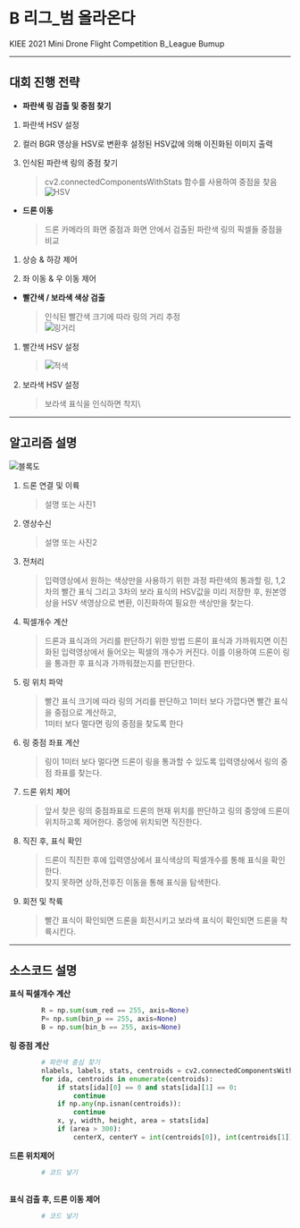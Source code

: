 # B 리그_범 올라온다
KIEE 2021 Mini Drone Flight Competition B_League Bumup

---

## 대회 진행 전략
* **파란색 링 검출 및 중점 찾기**
1. 파란색 HSV 설정
2. 컬러 BGR 영상을 HSV로 변환후 설정된 HSV값에 의해 이진화된 이미지 출력

3. 인식된 파란색 링의 중점 찾기   
    > cv2.connectedComponentsWithStats 함수를 사용하여 중점을 찾음\
    >![HSV](https://1.bp.blogspot.com/-wScFOulU8-c/YOfC9pS9tDI/AAAAAAAAABU/DA0k8E1LH1AIUrZydIanKJyCfPLj5xmNQCLcBGAsYHQ/w415-h332/2%25EB%258B%25A8%25EA%25B3%2584.PNG)

   
* **드론 이동**
    > 드론 카메라의 화면 중점과 화면 안에서 검출된 파란색 링의 픽셀들 중점을 비교
1. 상승 & 하강 제어 
   
1. 좌 이동 & 우 이동 제어

* **빨간색 / 보라색 색상 검출**
   > 인식된 빨간색 크기에 따라 링의 거리 추정\
     ![링거리](https://lh3.googleusercontent.com/-NxNQWg7fGx4/YOfEdIFLnDI/AAAAAAAAAB0/YXxvg2rDA0II3rLnqSUkZmq9gybzF6l3ACLcBGAsYHQ/w456-h234/rr.jpg)
1. 빨간색 HSV 설정
   > ![적색](https://lh3.googleusercontent.com/-rF84v1VxS0s/YOffQ0TS84I/AAAAAAAAAB8/0Do9tuvqx9EZ0_DOq9jsDSkhEngZ_veGwCLcBGAsYHQ/w487-h193/KakaoTalk_20210709_142837811_02.png)
1. 보라색 HSV 설정
   > 보라색 표식을 인식하면 착지\
---


## 알고리즘 설명
![블록도](https://lh3.googleusercontent.com/proxy/JcYnsKKvxbL00xLeGRfyjEL7p4-rPjAJVZdgNq2aOgFpIipVjDtU4p6salj1-5Ak4U6Nxdq_jgMsX85jy2_-TeR1NPcpQ070_3ZMWdtP5wQcPnk89JIAZQXM6ADR76nLALExjyQEGgi7sQF3FyhK9o3UaoLoDdd1)

1. 드론 연결 및 이륙
    > 설명 또는 사진1
2. 영상수신
    > 설명 또는 사진2
3. 전처리
    > 입력영상에서 원하는 색상만을 사용하기 위한 과정
      파란색의 통과할 링, 1,2차의 빨간 표식 그리고 3차의 보라 표식의 HSV값을 미리 저장한 후, 
      원본영상을 HSV 색영상으로 변환, 이진화하여 필요한 색상만을 찾는다.
      
4. 픽셀개수 계산
    > 드론과 표식과의 거리를 판단하기 위한 방법
      드론이 표식과 가까워지면 이진화된 입력영상에서 들어오는 픽셀의 개수가 커진다.
      이를 이용하여 드론이 링을 통과한 후 표식과 가까워졌는지를 판단한다.
      
5. 링 위치 파악
     > 빨간 표식 크기에 따라 링의 거리를 판단하고 1미터 보다 가깝다면 빨간 표식을 중점으로 계산하고,\
       1미터 보다 멀다면 링의 중점을 찾도록 한다
   
6. 링 중점 좌표 계산  
     > 링이 1미터 보다 멀다면 드론이 링을 통과할 수 있도록 입력영상에서 링의 중점 좌표를 찾는다. 
      
7. 드론 위치 제어  
     > 앞서 찾은 링의 중점좌표로 드론의 현재 위치를 판단하고 링의 중앙에 드론이 위치하고록 제어한다. 중앙에 위치되면 직진한다.
  
8. 직진 후, 표식 확인  
     > 드론이 직진한 후에 입력영상에서 표식색상의 픽셀개수를 통해 표식을 확인한다.\
       찾지 못하면 상하,전후진 이동을 통해 표식을 탐색한다. 
  
9. 회전 및 착륙  
     > 빨간 표식이 확인되면 드론을 회전시키고 보라색 표식이 확인되면 드론을 착륙시킨다.  

---


## 소스코드 설명

**표식 픽셀개수 계산**
```python
        R = np.sum(sum_red == 255, axis=None)
        P= np.sum(bin_p == 255, axis=None)
        B = np.sum(bin_b == 255, axis=None)
```
**링 중점 계산**
```python
        # 파란색 중심 찾기
        nlabels, labels, stats, centroids = cv2.connectedComponentsWithStats(bin_b)
        for ida, centroids in enumerate(centroids):
            if stats[ida][0] == 0 and stats[ida][1] == 0:
                continue
            if np.any(np.isnan(centroids)):
                continue
            x, y, width, height, area = stats[ida]
            if (area > 300):
                centerX, centerY = int(centroids[0]), int(centroids[1])
```
**드론 위치제어**
```python
        # 코드 넣기
        
```

**표식 검출 후, 드론 이동 제어**
```python
        # 코드 넣기
        
```
